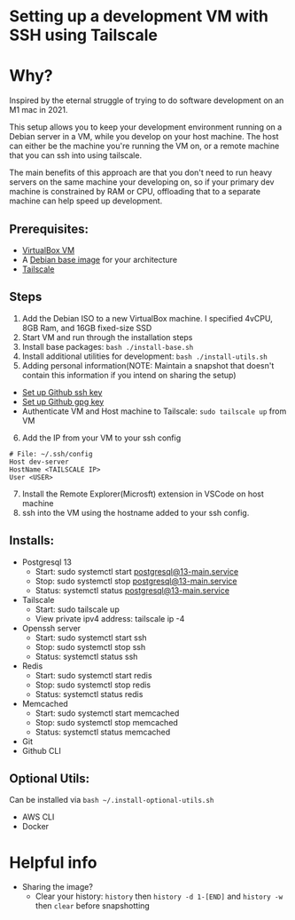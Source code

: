 # Setting up a development VM with SSH using Tailscale

# Why?
Inspired by the eternal struggle of trying to do software development on an M1 mac in 2021.

This setup allows you to keep your development environment running on a Debian server in a VM, while you develop on your host machine. The host can either be the machine you're running the VM on, or a remote machine that you can ssh into using tailscale. 

The main benefits of this approach are that you don't need to run heavy servers on the same machine your developing on, so if your primary dev machine is constrained by RAM or CPU, offloading that to a separate machine can help speed up development.

## Prerequisites:
- [VirtualBox VM](https://www.virtualbox.org/wiki/Downloads)
- A [Debian base image](https://www.debian.org/distrib/netinst) for your architecture
- [Tailscale](https://tailscale.com/download)

## Steps
1. Add the Debian ISO to a new VirtualBox machine. I specified 4vCPU, 8GB Ram, and 16GB fixed-size SSD
2. Start VM and run through the installation steps
3. Install base packages: `bash ./install-base.sh`
4. Install additional utilities for development: `bash ./install-utils.sh`
5. Adding personal information(NOTE: Maintain a snapshot that doesn't contain this information if you intend on sharing the setup)
  - [Set up Github ssh key](https://docs.github.com/en/authentication/connecting-to-github-with-ssh/adding-a-new-ssh-key-to-your-github-account)
  - [Set up Github gpg key](https://docs.github.com/en/authentication/managing-commit-signature-verification/adding-a-new-gpg-key-to-your-github-account)
  - Authenticate VM and Host machine to Tailscale: `sudo tailscale up` from VM
6. Add the IP from your VM to your ssh config
```shell
# File: ~/.ssh/config
Host dev-server
HostName <TAILSCALE IP>
User <USER>
```
7. Install the Remote Explorer(Microsft) extension in VSCode on host machine
8. ssh into the VM using the hostname added to your ssh config.

## Installs: 
- Postgresql 13
  - Start: sudo systemctl start postgresql@13-main.service
  - Stop: sudo systemctl stop postgresql@13-main.service
  - Status: systemctl status postgresql@13-main.service
- Tailscale
  - Start: sudo tailscale up
  - View private ipv4 address: tailscale ip -4
- Openssh server
  - Start: sudo systemctl start ssh
  - Stop: sudo systemctl stop ssh
  - Status: systemctl status ssh
- Redis
  - Start: sudo systemctl start redis
  - Stop: sudo systemctl stop redis
  - Status: systemctl status redis
- Memcached
  - Start: sudo systemctl start memcached
  - Stop: sudo systemctl stop memcached
  - Status: systemctl status memcached
- Git
- Github CLI

## Optional Utils:
Can be installed via `bash ~/.install-optional-utils.sh`
- AWS CLI
- Docker

# Helpful info

- Sharing the image?
  - Clear your history: `history` then `history -d 1-[END]` and `history -w` then `clear` before snapshotting

